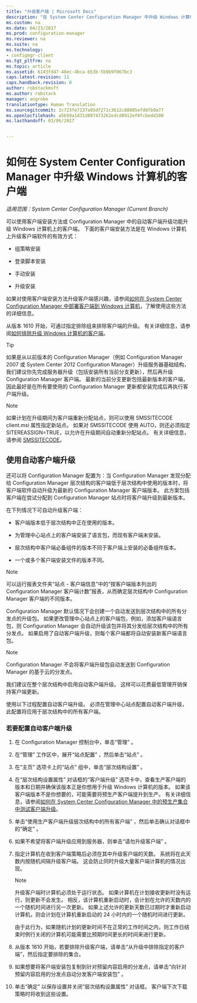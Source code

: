 ```yaml
---
title: "升级客户端 | Microsoft Docs"
description: "在 System Center Configuration Manager 中升级 Windows 计算机上的客户端。"
ms.custom: na
ms.date: 04/23/2017
ms.prod: configuration-manager
ms.reviewer: na
ms.suite: na
ms.technology:
- configmgr-client
ms.tgt_pltfrm: na
ms.topic: article
ms.assetid: 6143fd47-48ec-4bca-b53b-5b9b9f067bc3
caps.latest.revision: 11
caps.handback.revision: 0
author: robstackmsft
ms.author: robstack
manager: angrobe
translationtype: Human Translation
ms.sourcegitcommit: 2c723fe7137a95df271c3612c88805efd8fb9a77
ms.openlocfilehash: a5b59a1d31d897473262edcd0912ef0fcbedd100
ms.lasthandoff: 03/06/2017


---
```

# <a name="how-to-upgrade-clients-for-windows-computers-in-system-center-configuration-manager"></a>如何在 System Center Configuration Manager 中升级 Windows 计算机的客户端

*适用范围：System Center Configuration Manager (Current Branch)*

可以使用客户端安装方法或 Configuration Manager 中的自动客户端升级功能升级 Windows 计算机上的客户端。 下面的客户端安装方法是在 Windows 计算机上升级客户端软件的有效方式：  

-   组策略安装  

-   登录脚本安装  

-   手动安装  

-   升级安装  

 如果对使用客户端安装方法升级客户端感兴趣，请参阅[如何在 System Center Configuration Manager 中部署客户端到 Windows 计算机](../../../../core/clients/deploy/deploy-clients-to-windows-computers.md)，了解使用这些方法的详细信息。

 从版本 1610 开始，可通过指定排除组来排除客户端的升级。 有关详细信息，请参阅[如何排除升级 Windows 计算机的客户端](exclude-clients-windows.md)。  


> [!TIP]  
>  如果是从以前版本的 Configuration Manager（例如 Configuration Manager 2007 或 System Center 2012 Configuration Manager）升级服务器基础结构，我们建议你先完成服务器升级（包括安装所有当前分支更新），然后再升级 Configuration Manager 客户端。   最新的当前分支更新包括最新版本的客户端，因此最好是在所有要使用的 Configuration Manager 更新都安装完成后再执行客户端升级。

> [!NOTE]
> 如果计划在升级期间为客户端重新分配站点，则可以使用 SMSSITECODE client.msi 属性指定新站点。 如果对 SMSSITECODE 使用 AUTO，则还必须指定 SITEREASSIGN=TRUE，以允许在升级期间自动重新分配站点。 有关详细信息，请参阅 [SMSSITECODE](../../deploy/about-client-installation-properties.md#smssitecode)。

## <a name="use-automatic-client-upgrade"></a>使用自动客户端升级  
 还可以将 Configuration Manager 配置为：当 Configuration Manager 发现分配给 Configuration Manager 层次结构的客户端低于层次结构中使用的版本时，将客户端软件自动升级为最新的 Configuration Manager 客户端版本。 此方案包括客户端在尝试分配到 Configuration Manager 站点时将客户端升级到最新版本。  

 在下列情况下可自动升级客户端：  

-   客户端版本低于层次结构中正在使用的版本。  

-   为管理中心站点上的客户端安装了语言包，而现有客户端未安装。  

-   层次结构中客户端必备组件的版本不同于客户端上安装的必备组件版本。  

-   一个或多个客户端安装文件的版本不同。  

> [!NOTE]  
>  可以运行报表文件夹“站点 - 客户端信息”中的“按客户端版本列出的 Configuration Manager 客户端计数”报表，从而确定层次结构中 Configuration Manager 客户端的不同版本。  

 Configuration Manager 默认情况下会创建一个自动发送到层次结构中的所有分发点的升级包。 如果更改管理中心站点上的客户端包，例如，添加客户端语言包，则 Configuration Manager 会自动升级该包并将其分发给层次结构中的所有分发点。 如果启用了自动客户端升级，则每个客户端都将自动安装新客户端语言包。  

> [!NOTE]  
>  Configuration Manager 不会将客户端升级包自动发送到 Configuration Manager 的基于云的分发点。  

 我们建议在整个层次结构中启用自动客户端升级。 这样可以花费最低管理开销保持客户端更新。  

 使用以下过程配置自动客户端升级。 必须在管理中心站点配置自动客户端升级，此配置将应用于层次结构中的所有客户端。  

### <a name="to-configure-automatic-client-upgrades"></a>若要配置自动客户端升级  

1.  在 Configuration Manager 控制台中，单击“管理” 。  

2.  在“管理”  工作区中，展开“站点配置” ，然后单击“站点” 。  

3.  在“主页”  选项卡上的“站点”  组中，单击“层次结构设置” 。  

4.  在“层次结构设置属性”  对话框的“客户端升级”  选项卡中，查看生产客户端的版本和日期并确保该版本正是你想用于升级 Windows 计算机的版本。  如果该客户端版本不是你想要的，可能需要将预生产客户端提升到生产。 有关详细信息，请参阅[如何在 System Center Configuration Manager 中的预生产集合中测试客户端升级](../../../../core/clients/manage/upgrade/test-client-upgrades.md)。  

5.  单击“使用生产客户端升级层次结构中的所有客户端”  ，然后单击确认对话框中的“确定”  。  

6.  如果不希望将客户端升级应用到服务器，则单击“请勿升级客户端” 。  

7.  指定计算机在收到客户端策略后必须在其中升级客户端的天数。 系统将在此天数内按随机间隔升级客户端。 这会防止同时升级大量客户端计算机的情况出现。

    > [!NOTE]
    > 升级客户端时计算机必须处于运行状态。 如果计算机在计划接收更新时没有运行，则更新不会发生。 相反，该计算机重新启动时，会计划在允许的天数内的一个随机时间进行另一次更新。 如果上述允许的更新天数已过期时才重新启动计算机，则会计划在计算机重新启动的 24 小时内的一个随机时间进行更新。
    >     
    > 由于此行为，如果随机计划的更新时间不在正常的工作时间之内，则工作日结束时例行关闭的计算机可能需要比预期时间更长的时间来进行更新。

7. 从版本 1610 开始，若要排除升级客户端，请单击“从升级中排除指定的客户端”，然后指定要排除的集合。

8.  如果想要将客户端安装包复制到针对预留内容启用的分发点，请单击“向针对预留内容启用的分发点自动分发客户端安装包” 。  

9. 单击“确定”  以保存设置并关闭“层次结构设置属性”  对话框。 客户端下次下载策略时将收到这些设置。  

